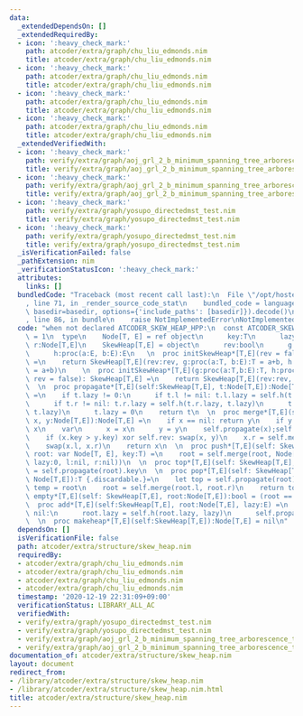 ```yaml
---
data:
  _extendedDependsOn: []
  _extendedRequiredBy:
  - icon: ':heavy_check_mark:'
    path: atcoder/extra/graph/chu_liu_edmonds.nim
    title: atcoder/extra/graph/chu_liu_edmonds.nim
  - icon: ':heavy_check_mark:'
    path: atcoder/extra/graph/chu_liu_edmonds.nim
    title: atcoder/extra/graph/chu_liu_edmonds.nim
  - icon: ':heavy_check_mark:'
    path: atcoder/extra/graph/chu_liu_edmonds.nim
    title: atcoder/extra/graph/chu_liu_edmonds.nim
  - icon: ':heavy_check_mark:'
    path: atcoder/extra/graph/chu_liu_edmonds.nim
    title: atcoder/extra/graph/chu_liu_edmonds.nim
  _extendedVerifiedWith:
  - icon: ':heavy_check_mark:'
    path: verify/extra/graph/aoj_grl_2_b_minimum_spanning_tree_arborescence_test.nim
    title: verify/extra/graph/aoj_grl_2_b_minimum_spanning_tree_arborescence_test.nim
  - icon: ':heavy_check_mark:'
    path: verify/extra/graph/aoj_grl_2_b_minimum_spanning_tree_arborescence_test.nim
    title: verify/extra/graph/aoj_grl_2_b_minimum_spanning_tree_arborescence_test.nim
  - icon: ':heavy_check_mark:'
    path: verify/extra/graph/yosupo_directedmst_test.nim
    title: verify/extra/graph/yosupo_directedmst_test.nim
  - icon: ':heavy_check_mark:'
    path: verify/extra/graph/yosupo_directedmst_test.nim
    title: verify/extra/graph/yosupo_directedmst_test.nim
  _isVerificationFailed: false
  _pathExtension: nim
  _verificationStatusIcon: ':heavy_check_mark:'
  attributes:
    links: []
  bundledCode: "Traceback (most recent call last):\n  File \"/opt/hostedtoolcache/Python/3.10.5/x64/lib/python3.10/site-packages/onlinejudge_verify/documentation/build.py\"\
    , line 71, in _render_source_code_stat\n    bundled_code = language.bundle(stat.path,\
    \ basedir=basedir, options={'include_paths': [basedir]}).decode()\n  File \"/opt/hostedtoolcache/Python/3.10.5/x64/lib/python3.10/site-packages/onlinejudge_verify/languages/nim.py\"\
    , line 86, in bundle\n    raise NotImplementedError\nNotImplementedError\n"
  code: "when not declared ATCODER_SKEW_HEAP_HPP:\n  const ATCODER_SKEW_HEAP_HPP*\
    \ = 1\n  type\n    Node[T, E] = ref object\n      key:T\n      lazy:E\n      l,\
    \ r:Node[T,E]\n    SkewHeap[T,E] = object\n      rev:bool\n      g:proc(a:T, b:E):T\n\
    \      h:proc(a:E, b:E):E\n   \n  proc initSkewHeap*[T,E](rev = false):SkewHeap[T,E]\
    \ =\n    return SkewHeap[T,E](rev:rev, g:proc(a:T, b:E):T = a+b, h:proc(a:E,b:E):E\
    \ = a+b)\n    \n  proc initSkewHeap*[T,E](g:proc(a:T,b:E):T, h:proc(a, b:E):E,\
    \ rev = false): SkewHeap[T,E] =\n    return SkewHeap[T,E](rev:rev, g:g, h:h)\n\
    \  \n  proc propagate*[T,E](self:SkewHeap[T,E], t:Node[T,E]):Node[T,E] {.discardable.}\
    \ =\n    if t.lazy != 0:\n      if t.l != nil: t.l.lazy = self.h(t.l.lazy, t.lazy)\n\
    \      if t.r != nil: t.r.lazy = self.h(t.r.lazy, t.lazy)\n      t.key = self.g(t.key,\
    \ t.lazy)\n      t.lazy = 0\n    return t\n  \n  proc merge*[T,E](self:SkewHeap[T,E],\
    \ x, y:Node[T,E]):Node[T,E] =\n    if x == nil: return y\n    if y == nil: return\
    \ x\n    var\n      x = x\n      y = y\n    self.propagate(x);self.propagate(y)\n\
    \    if (x.key > y.key) xor self.rev: swap(x, y)\n    x.r = self.merge(y, x.r)\n\
    \    swap(x.l, x.r)\n    return x\n  \n  proc push*[T,E](self: SkewHeap[T,E],\
    \ root: var Node[T, E], key:T) =\n    root = self.merge(root, Node[T,E](key:key,\
    \ lazy:0, l:nil, r:nil))\n  \n  proc top*[T,E](self: SkewHeap[T,E], root:Node[T,E]):T\
    \ = self.propagate(root).key\n  \n  proc pop*[T,E](self: SkewHeap[T,E], root:var\
    \ Node[T,E]):T {.discardable.}=\n    let top = self.propagate(root).key\n    var\
    \ temp = root\n    root = self.merge(root.l, root.r)\n    return top\n  \n  proc\
    \ empty*[T,E](self: SkewHeap[T,E], root:Node[T,E]):bool = (root == nil)\n  \n\
    \  proc add*[T,E](self:SkewHeap[T,E], root:Node[T,E], lazy:E) =\n    if root !=\
    \ nil:\n      root.lazy = self.h(root.lazy, lazy)\n      self.propagate(root)\n\
    \  \n  proc makeheap*[T,E](self:SkewHeap[T,E]):Node[T,E] = nil\n"
  dependsOn: []
  isVerificationFile: false
  path: atcoder/extra/structure/skew_heap.nim
  requiredBy:
  - atcoder/extra/graph/chu_liu_edmonds.nim
  - atcoder/extra/graph/chu_liu_edmonds.nim
  - atcoder/extra/graph/chu_liu_edmonds.nim
  - atcoder/extra/graph/chu_liu_edmonds.nim
  timestamp: '2020-12-19 22:31:09+09:00'
  verificationStatus: LIBRARY_ALL_AC
  verifiedWith:
  - verify/extra/graph/yosupo_directedmst_test.nim
  - verify/extra/graph/yosupo_directedmst_test.nim
  - verify/extra/graph/aoj_grl_2_b_minimum_spanning_tree_arborescence_test.nim
  - verify/extra/graph/aoj_grl_2_b_minimum_spanning_tree_arborescence_test.nim
documentation_of: atcoder/extra/structure/skew_heap.nim
layout: document
redirect_from:
- /library/atcoder/extra/structure/skew_heap.nim
- /library/atcoder/extra/structure/skew_heap.nim.html
title: atcoder/extra/structure/skew_heap.nim
---
```

